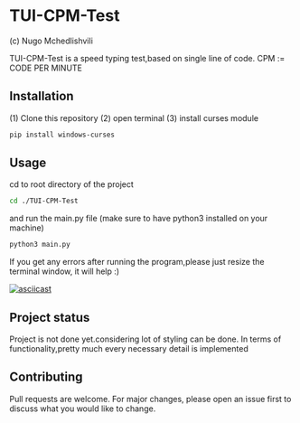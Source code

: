 # TUI-CPM-Test

(c) Nugo Mchedlishvili


TUI-CPM-Test is a  speed typing test,based on single line of code. CPM := CODE PER MINUTE

## Installation

(1) Clone this repository
(2) open terminal 
(3) install curses module

```bash
pip install windows-curses
```

## Usage
cd to root directory of the project

```bash
cd ./TUI-CPM-Test
```
and run the main.py file (make sure to have python3 installed on your machine)


```bash
python3 main.py
```
If you get any errors after running the program,please just resize the terminal window, 
it will help :)


[![asciicast](https://asciinema.org/a/tn16EiZNhgXIPP7uCb46R8FRc.svg)](https://asciinema.org/a/tn16EiZNhgXIPP7uCb46R8FRc)



## Project status
Project is not done yet.considering lot of styling can be done. In terms of functionality,pretty much every necessary detail is implemented

## Contributing
Pull requests are welcome. For major changes, please open an issue first to discuss what you would like to change.

